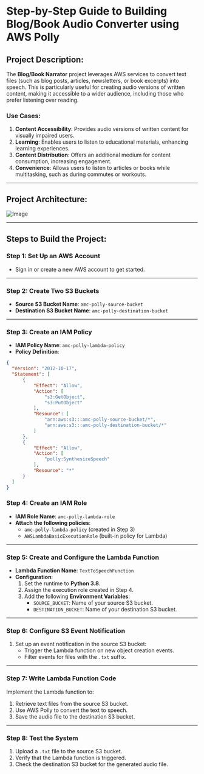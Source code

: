 # Step-by-Step Guide to Building Blog/Book Audio Converter using AWS Polly

## Project Description:
The **Blog/Book Narrator** project leverages AWS services to convert text files (such as blog posts, articles, newsletters, or book excerpts) into speech. This is particularly useful for creating audio versions of written content, making it accessible to a wider audience, including those who prefer listening over reading.

### Use Cases:
1. **Content Accessibility**: Provides audio versions of written content for visually impaired users.
2. **Learning**: Enables users to listen to educational materials, enhancing learning experiences.
3. **Content Distribution**: Offers an additional medium for content consumption, increasing engagement.
4. **Convenience**: Allows users to listen to articles or books while multitasking, such as during commutes or workouts.

---

## Project Architecture:
![Image](https://github.com/user-attachments/assets/8cb445cc-6be0-4ce0-9784-b7eed060d836)


---

## Steps to Build the Project:

### **Step 1: Set Up an AWS Account**
- Sign in or create a new AWS account to get started.

---

### **Step 2: Create Two S3 Buckets**
- **Source S3 Bucket Name**: `amc-polly-source-bucket`
- **Destination S3 Bucket Name**: `amc-polly-destination-bucket`

---

### **Step 3: Create an IAM Policy**
- **IAM Policy Name**: `amc-polly-lambda-policy`
- **Policy Definition**:
```json
{
  "Version": "2012-10-17",
  "Statement": [
      {
          "Effect": "Allow",
          "Action": [
              "s3:GetObject",
              "s3:PutObject"
          ],
          "Resource": [
              "arn:aws:s3:::amc-polly-source-bucket/*",
              "arn:aws:s3:::amc-polly-destination-bucket/*"
          ]
      },
      {
          "Effect": "Allow",
          "Action": [
              "polly:SynthesizeSpeech"
          ],
          "Resource": "*"
      }
  ]
}
```
### Step 4: Create an IAM Role
- **IAM Role Name**: `amc-polly-lambda-role`
- **Attach the following policies**:
  - `amc-polly-lambda-policy` (created in Step 3)
  - `AWSLambdaBasicExecutionRole` (built-in policy for Lambda)

---

### Step 5: Create and Configure the Lambda Function
- **Lambda Function Name**: `TextToSpeechFunction`
- **Configuration**:
  1. Set the runtime to **Python 3.8**.
  2. Assign the execution role created in Step 4.
  3. Add the following **Environment Variables**:
     - `SOURCE_BUCKET`: Name of your source S3 bucket.
     - `DESTINATION_BUCKET`: Name of your destination S3 bucket.

---

### Step 6: Configure S3 Event Notification
1. Set up an event notification in the source S3 bucket:
   - Trigger the Lambda function on new object creation events.
   - Filter events for files with the `.txt` suffix.

---

### Step 7: Write Lambda Function Code
Implement the Lambda function to:
1. Retrieve text files from the source S3 bucket.
2. Use AWS Polly to convert the text to speech.
3. Save the audio file to the destination S3 bucket.

---

### Step 8: Test the System
1. Upload a `.txt` file to the source S3 bucket.
2. Verify that the Lambda function is triggered.
3. Check the destination S3 bucket for the generated audio file.
